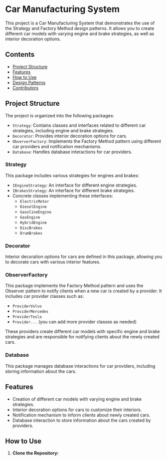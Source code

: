 # Car Manufacturing System

This project is a Car Manufacturing System that demonstrates the use of the Strategy and Factory Method design patterns. It allows you to create different car models with varying engine and brake strategies, as well as interior decoration options.

## Contents

- [Project Structure](#project-structure)
- [Features](#features)
- [How to Use](#how-to-use)
- [Design Patterns](#design-patterns)
- [Contributors](#contributors)

## Project Structure

The project is organized into the following packages:

- `Strategy`: Contains classes and interfaces related to different car strategies, including engine and brake strategies.
- `Decorator`: Provides interior decoration options for cars.
- `ObserverFactory`: Implements the Factory Method pattern using different car providers and notification mechanisms.
- `Database`: Handles database interactions for car providers.

### Strategy

This package includes various strategies for engines and brakes:

- `IEngineStrategy`: An interface for different engine strategies.
- `IBrakesStrategy`: An interface for different brake strategies.
- Concrete classes implementing these interfaces:
  - `ElectricMotor`
  - `DieselEngine`
  - `GasolineEngine`
  - `GasEngine`
  - `HybridEngine`
  - `DiscBrakes`
  - `DrumBrakes`

### Decorator

Interior decoration options for cars are defined in this package, allowing you to decorate cars with various interior features.

### ObserverFactory

This package implements the Factory Method pattern and uses the Observer pattern to notify clients when a new car is created by a provider. It includes car provider classes such as:

- `ProviderVolvo`
- `ProviderMercedes`
- `ProviderTesla`
- `Provider...` (you can add more provider classes as needed)

These providers create different car models with specific engine and brake strategies and are responsible for notifying clients about the newly created cars.

### Database

This package manages database interactions for car providers, including storing information about the cars.

## Features

- Creation of different car models with varying engine and brake strategies.
- Interior decoration options for cars to customize their interiors.
- Notification mechanism to inform clients about newly created cars.
- Database interaction to store information about the cars created by providers.

## How to Use

1. **Clone the Repository:**

